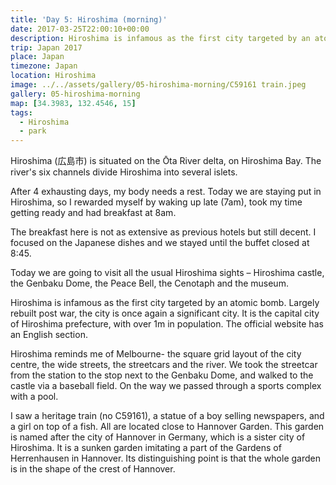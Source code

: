```yaml
---
title: 'Day 5: Hiroshima (morning)'
date: 2017-03-25T22:00:10+00:00
description: Hiroshima is infamous as the first city targeted by an atomic bomb. Largely rebuilt post war, the city is once again a significant city.
trip: Japan 2017
place: Japan
timezone: Japan
location: Hiroshima
image: ../../assets/gallery/05-hiroshima-morning/C59161 train.jpeg
gallery: 05-hiroshima-morning
map: [34.3983, 132.4546, 15]
tags:
  - Hiroshima
  - park
---
```


Hiroshima (広島市) is situated on the Ōta River delta, on Hiroshima Bay. The river's six channels divide Hiroshima into several islets.

After 4 exhausting days, my body needs a rest. Today we are staying put in Hiroshima, so I rewarded myself by waking up late (7am), took my time getting ready and had breakfast at 8am.

The breakfast here is not as extensive as previous hotels but still decent. I focused on the Japanese dishes and we stayed until the buffet closed at 8:45.

Today we are going to visit all the usual Hiroshima sights – Hiroshima castle, the Genbaku Dome, the Peace Bell, the Cenotaph and the museum.

Hiroshima is infamous as the first city targeted by an atomic bomb. Largely rebuilt post war, the city is once again a significant city. It is the capital city of Hiroshima prefecture, with over 1m in population. The official website has an English section.

Hiroshima reminds me of Melbourne- the square grid layout of the city centre, the wide streets, the streetcars and the river. We took the streetcar from the station to the stop next to the Genbaku Dome, and walked to the castle via a baseball field. On the way we passed through a sports complex with a pool.

I saw a heritage train (no C59161), a statue of a boy selling newspapers, and a girl on top of a fish. All are located close to Hannover Garden. This garden is named after the city of Hannover in Germany, which is a sister city of Hiroshima. It is a sunken garden imitating a part of the Gardens of Herrenhausen in Hannover. Its distinguishing point is that the whole garden is in the shape of the crest of Hannover.

